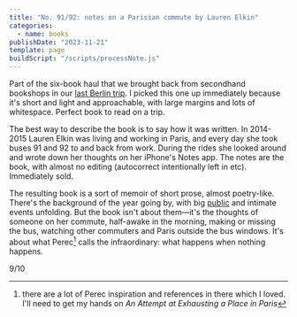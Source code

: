 ```yaml
---
title: "No. 91/92: notes on a Parisian commute by Lauren Elkin"
categories:
  - name: books
publishDate: "2023-11-21"
template: page
buildScript: "/scripts/processNote.js"
---
```


Part of the six-book haul that we brought back from secondhand bookshops in our [last Berlin trip](/notes/weeknote-33-berlin-brussels/). I picked this one up immediately because it's short and light and approachable, with large margins and lots of whitespace. Perfect book to read on a trip.

The best way to describe the book is to say how it was written. In 2014-2015 Lauren Elkin was living and working in Paris, and every day she took buses 91 and 92 to and back from work. During the rides she looked around and wrote down her thoughts on her iPhone's Notes app. The notes are the book, with almost no editing (autocorrect intentionally left in etc). Immediately sold.

The resulting book is a sort of memoir of short prose, almost poetry-like. There's the background of the year going by, with big [public](https://en.wikipedia.org/wiki/Charlie_Hebdo_shooting) and intimate events unfolding. But the book isn't about them—it's the thoughts of someone on her commute, half-awake in the morning, making or missing the bus, watching other commuters and Paris outside the bus windows. It's about what Perec[^1] calls the infraordinary: what happens when nothing happens.

9/10

[^1]: there are a lot of Perec inspiration and references in there which I loved. I'll need to get my hands on _An Attempt at Exhausting a Place in Paris_

